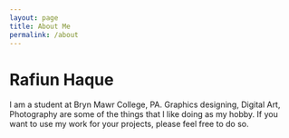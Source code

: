 ```yaml
---
layout: page
title: About Me
permalink: /about
---
```


# Rafiun Haque

I am a student at Bryn Mawr College, PA. Graphics designing, Digital Art, Photography are some of the things that I like doing as my hobby. If you want to use my work for your projects, please feel free to do so.
